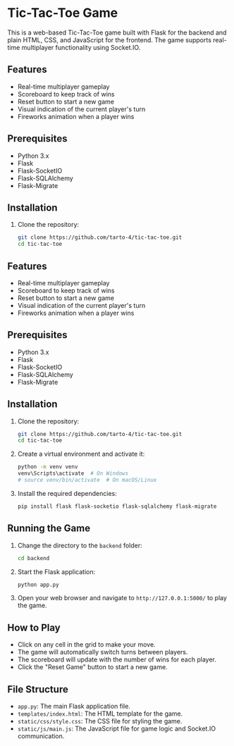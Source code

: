 # Tic-Tac-Toe Game

This is a web-based Tic-Tac-Toe game built with Flask for the backend and plain HTML, CSS, and JavaScript for the frontend. The game supports real-time multiplayer functionality using Socket.IO.

## Features

- Real-time multiplayer gameplay
- Scoreboard to keep track of wins
- Reset button to start a new game
- Visual indication of the current player's turn
- Fireworks animation when a player wins

## Prerequisites

- Python 3.x
- Flask
- Flask-SocketIO
- Flask-SQLAlchemy
- Flask-Migrate

## Installation

1. Clone the repository:
   ```sh
   git clone https://github.com/tarto-4/tic-tac-toe.git
   cd tic-tac-toe
   ```

## Features

- Real-time multiplayer gameplay
- Scoreboard to keep track of wins
- Reset button to start a new game
- Visual indication of the current player's turn
- Fireworks animation when a player wins

## Prerequisites

- Python 3.x
- Flask
- Flask-SocketIO
- Flask-SQLAlchemy
- Flask-Migrate

## Installation

1. Clone the repository:
   ```sh
   git clone https://github.com/tarto-4/tic-tac-toe.git
   cd tic-tac-toe
   ```

2. Create a virtual environment and activate it:
   ```sh
   python -m venv venv
   venv\Scripts\activate  # On Windows
   # source venv/bin/activate  # On macOS/Linux
   ```

3. Install the required dependencies:
   ```sh
   pip install flask flask-socketio flask-sqlalchemy flask-migrate
   ```

## Running the Game

1. Change the directory to the `backend` folder:
   ```sh
   cd backend
   ```
2. Start the Flask application:
   ```sh
   python app.py
   ```

2. Open your web browser and navigate to `http://127.0.0.1:5000/` to play the game.

## How to Play

- Click on any cell in the grid to make your move.
- The game will automatically switch turns between players.
- The scoreboard will update with the number of wins for each player.
- Click the "Reset Game" button to start a new game.

## File Structure

- `app.py`: The main Flask application file.
- `templates/index.html`: The HTML template for the game.
- `static/css/style.css`: The CSS file for styling the game.
- `static/js/main.js`: The JavaScript file for game logic and Socket.IO communication.
